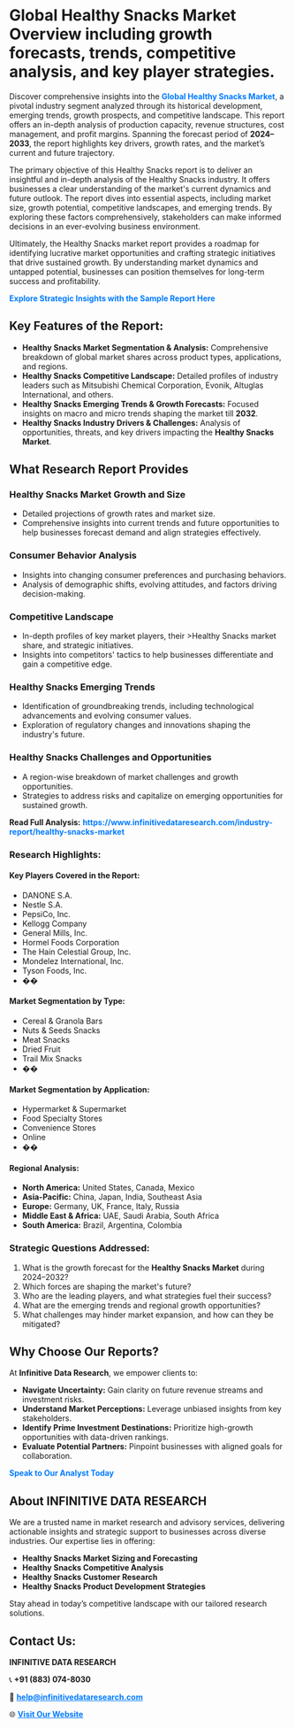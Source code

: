 <h1>Global Healthy Snacks Market Overview including growth forecasts, trends, competitive analysis, and key player strategies.</h1>
<p>
Discover comprehensive insights into the 
<a href="https://www.infinitivedataresearch.com/industry-report/healthy-snacks-market" rel="dofollow" style="color: #007BFF; text-decoration: none;"><strong>Global Healthy Snacks Market</strong></a>, a pivotal industry segment analyzed through its historical development, emerging trends, growth prospects, and competitive landscape. This report offers an in-depth analysis of production capacity, revenue structures, cost management, and profit margins. Spanning the forecast period of <strong>2024–2033</strong>, the report highlights key drivers, growth rates, and the market’s current and future trajectory.
</p>
<p>
The primary objective of this Healthy Snacks report is to deliver an insightful and in-depth analysis of the Healthy Snacks industry. It offers businesses a clear understanding of the market's current dynamics and future outlook. The report dives into essential aspects, including market size, growth potential, competitive landscapes, and emerging trends. By exploring these factors comprehensively, stakeholders can make informed decisions in an ever-evolving business environment.
</p>
<p>
Ultimately, the Healthy Snacks market report provides a roadmap for identifying lucrative market opportunities and crafting strategic initiatives that drive sustained growth. By understanding market dynamics and untapped potential, businesses can position themselves for long-term success and profitability.
</p>
<p>
<a href="https://www.infinitivedataresearch.com/request-sample/reportId=104841" style="color: #007BFF; text-decoration: none;"><strong>Explore Strategic Insights with the Sample Report Here</strong></a>
</p>

<h2>Key Features of the Report:</h2>
<ul>
<li><strong>Healthy Snacks Market Segmentation & Analysis:</strong> Comprehensive breakdown of global market shares across product types, applications, and regions.</li>
<li><strong>Healthy Snacks Competitive Landscape:</strong> Detailed profiles of industry leaders such as Mitsubishi Chemical Corporation, Evonik, Altuglas International, and others.</li>
<li><strong>Healthy Snacks Emerging Trends & Growth Forecasts:</strong> Focused insights on macro and micro trends shaping the market till <strong>2032</strong>.</li>
<li><strong>Healthy Snacks Industry Drivers & Challenges:</strong> Analysis of opportunities, threats, and key drivers impacting the <strong>Healthy Snacks Market</strong>.</li>
</ul>

<h2>What Research Report Provides</h2>
<h3>Healthy Snacks Market Growth and Size</h3>
<ul>
<li>Detailed projections of growth rates and market size.</li>
<li>Comprehensive insights into current trends and future opportunities to help businesses forecast demand and align strategies effectively.</li>
</ul>

<h3>Consumer Behavior Analysis</h3>
<ul>
<li>Insights into changing consumer preferences and purchasing behaviors.</li>
<li>Analysis of demographic shifts, evolving attitudes, and factors driving decision-making.</li>
</ul>

<h3>Competitive Landscape</h3>
<ul>
<li>In-depth profiles of key market players, their >Healthy Snacks market share, and strategic initiatives.</li>
<li>Insights into competitors' tactics to help businesses differentiate and gain a competitive edge.</li>
</ul>

<h3>Healthy Snacks Emerging Trends</h3>
<ul>
<li>Identification of groundbreaking trends, including technological advancements and evolving consumer values.</li>
<li>Exploration of regulatory changes and innovations shaping the industry's future.</li>
</ul>

<h3>Healthy Snacks Challenges and Opportunities</h3>
<ul>
<li>A region-wise breakdown of market challenges and growth opportunities.</li>
<li>Strategies to address risks and capitalize on emerging opportunities for sustained growth.</li>
</ul>
<p><strong>Read Full Analysis:</strong> <a href="https://www.infinitivedataresearch.com/industry-report/healthy-snacks-market" rel="dofollow" style="color: #007BFF; text-decoration: none;"><strong>https://www.infinitivedataresearch.com/industry-report/healthy-snacks-market</strong></a></p>
<h3>Research Highlights:</h3>
<h4>Key Players Covered in the Report:</h4>
<ul><li>DANONE S.A.</li><li>Nestle S.A.</li><li>PepsiCo, Inc.</li><li>Kellogg Company</li><li>General Mills, Inc.</li><li>Hormel Foods Corporation</li><li>The Hain Celestial Group, Inc.</li><li>Mondelez International, Inc.</li><li>Tyson Foods, Inc.</li><li>��</li></ul>
<h4>Market Segmentation by Type:</h4>
<ul><li>Cereal &amp; Granola Bars</li><li>Nuts &amp; Seeds Snacks</li><li>Meat Snacks</li><li>Dried Fruit</li><li>Trail Mix Snacks</li><li>��</li></ul>
<h4>Market Segmentation by Application:</h4>
<ul><li>Hypermarket &amp; Supermarket</li><li>Food Specialty Stores</li><li>Convenience Stores</li><li>Online</li><li>��</li></ul>

<h4>Regional Analysis:</h4>
<ul>
<li><strong>North America:</strong> United States, Canada, Mexico</li>
<li><strong>Asia-Pacific:</strong> China, Japan, India, Southeast Asia</li>
<li><strong>Europe:</strong> Germany, UK, France, Italy, Russia</li>
<li><strong>Middle East & Africa:</strong> UAE, Saudi Arabia, South Africa</li>
<li><strong>South America:</strong> Brazil, Argentina, Colombia</li>
</ul>

<h3>Strategic Questions Addressed:</h3>
<ol>
<li>What is the growth forecast for the <strong>Healthy Snacks Market</strong> during 2024–2032?</li>
<li>Which forces are shaping the market's future?</li>
<li>Who are the leading players, and what strategies fuel their success?</li>
<li>What are the emerging trends and regional growth opportunities?</li>
<li>What challenges may hinder market expansion, and how can they be mitigated?</li>
</ol>

<h2>Why Choose Our Reports?</h2>
<p>At <strong>Infinitive Data Research</strong>, we empower clients to:</p>
<ul>
<li><strong>Navigate Uncertainty:</strong> Gain clarity on future revenue streams and investment risks.</li>
<li><strong>Understand Market Perceptions:</strong> Leverage unbiased insights from key stakeholders.</li>
<li><strong>Identify Prime Investment Destinations:</strong> Prioritize high-growth opportunities with data-driven rankings.</li>
<li><strong>Evaluate Potential Partners:</strong> Pinpoint businesses with aligned goals for collaboration.</li>
</ul>
<p><a href="https://www.infinitivedataresearch.com/industry-report/healthy-snacks-market" rel="dofollow" style="color: #007BFF; text-decoration: none;"><strong>Speak to Our Analyst Today</strong></a></p>

<h2>About INFINITIVE DATA RESEARCH</h2>
<p>We are a trusted name in market research and advisory services, delivering actionable insights and strategic support to businesses across diverse industries. Our expertise lies in offering:</p>
<ul>
<li><strong>Healthy Snacks Market Sizing and Forecasting</strong></li>
<li><strong>Healthy Snacks Competitive Analysis</strong></li>
<li><strong>Healthy Snacks Customer Research</strong></li>
<li><strong>Healthy Snacks Product Development Strategies</strong></li>
</ul>
<p>Stay ahead in today’s competitive landscape with our tailored research solutions.</p>

<h2>Contact Us:</h2>
<p><strong>INFINITIVE DATA RESEARCH</strong></p>
<p>📞 <strong>+91 (883) 074-8030</strong></p>
<p>📧 <strong><a href="mailto:help@infinitivedataresearch.com" style="color: #007BFF;">help@infinitivedataresearch.com</a></strong></p>
<p>🌐 <strong><a href="https://www.infinitivedataresearch.com" rel="dofollow" style="color: #007BFF;">Visit Our Website</a></strong></p>